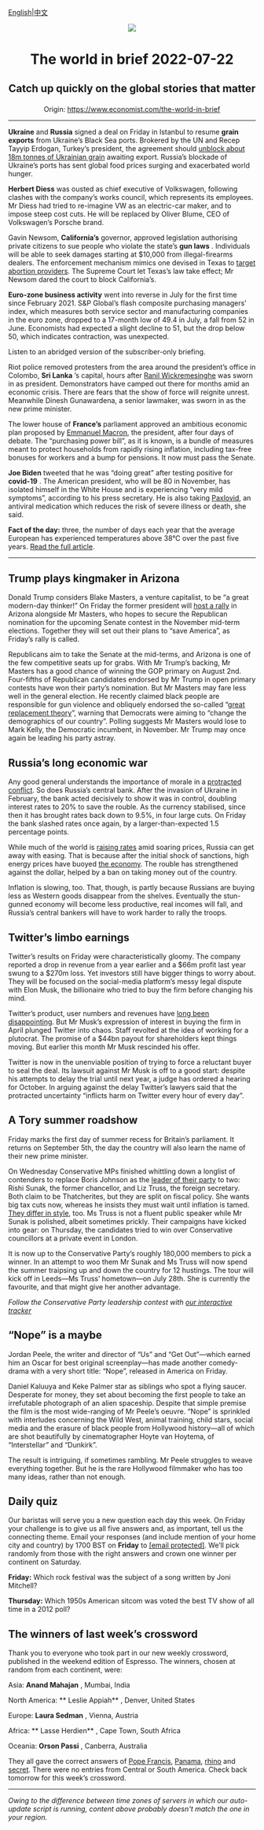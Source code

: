 [English](https://github.com/arielherself/espresso/blob/main/README.md)|[中文](https://github-com.translate.goog/arielherself/espresso/blob/main/README.md?_x_tr_sl=en&_x_tr_tl=zh-CN&_x_tr_hl=zh-CN&_x_tr_pto=wapp)

<div align="center"><img src="https://cdn.static-economist.com/sites/all/themes/econfinal/images/svg/logo.svg" align-center /></div>

# <p align="center">The world in brief 2022-07-22</p>

## <p align="center">Catch up quickly on the global stories that matter</p>

<p align="center">Origin: <a href="https://www.economist.com/the-world-in-brief">https://www.economist.com/the-world-in-brief</a><hr>

 **Ukraine** and **Russia** signed a deal on Friday in Istanbul to resume **grain exports** from Ukraine’s Black Sea ports. Brokered by the UN and Recep Tayyip Erdogan, Turkey’s president, the agreement should [unblock about 18m tonnes of Ukrainian grain](https://www.economist.com/europe/2022/07/21/odessas-port-may-soon-be-reopened) awaiting export. Russia’s blockade of Ukraine’s ports has sent global food prices surging and exacerbated world hunger.

 **Herbert Diess** was ousted as chief executive of Volkswagen, following clashes with the company’s works council, which represents its employees. Mr Diess had tried to re-imagine VW as an electric-car maker, and to impose steep cost cuts. He will be replaced by Oliver Blume, CEO of Volkswagen’s Porsche brand.

Gavin Newsom, **California’s** governor, approved legislation authorising private citizens to sue people who violate the state’s **gun laws** . Individuals will be able to seek damages starting at $10,000 from illegal-firearms dealers. The enforcement mechanism mimics one devised in Texas to [target abortion providers](https://www.economist.com/leaders/2021/09/11/texass-bounty-hunting-abortion-law-could-remain-on-the-books-for-a-long-time). The Supreme Court let Texas’s law take effect; Mr Newsom dared the court to block California’s.

 **Euro-zone business activity** went into reverse in July for the first time since February 2021. S&amp;P Global’s flash composite purchasing managers’ index, which measures both service sector and manufacturing companies in the euro zone, dropped to a 17-month low of 49.4 in July, a fall from 52 in June. Economists had expected a slight decline to 51, but the drop below 50, which indicates contraction, was unexpected.

Listen to an abridged version of the subscriber-only briefing.

Riot police removed protesters from the area around the president’s office in Colombo, **Sri Lanka** ’s capital, hours after [Ranil Wickremesinghe](https://www.economist.com/asia/2022/07/21/sri-lanka-picks-a-new-president-to-replace-the-one-that-fled) was sworn in as president. Demonstrators have camped out there for months amid an economic crisis. There are fears that the show of force will reignite unrest. Meanwhile Dinesh Gunawardena, a senior lawmaker, was sworn in as the new prime minister.

The lower house of **France’s** parliament approved an ambitious economic plan proposed by [Emmanuel Macron](https://www.economist.com/europe/2022/07/07/frances-president-emmanuel-macron-decides-to-go-it-alone), the president, after four days of debate. The “purchasing power bill”, as it is known, is a bundle of measures meant to protect households from rapidly rising inflation, including tax-free bonuses for workers and a bump for pensions. It now must pass the Senate.

 **Joe Biden** tweeted that he was “doing great” after testing positive for **covid-19** . The American president, who will be 80 in November, has isolated himself in the White House and is experiencing “very mild symptoms”, according to his press secretary. He is also taking [Paxlovid](https://www.economist.com/science-and-technology/2021/11/12/new-antiviral-drugs-mark-a-big-turning-point-in-the-covid-19-pandemic), an antiviral medication which reduces the risk of severe illness or death, she said.

 **Fact of the day:** three, the number of days each year that the average European has experienced temperatures above 38°C over the past five years. [Read the full article](https://www.economist.com/graphic-detail/2022/07/21/a-rising-share-of-people-are-exposed-to-dangerously-high-temperatures).

----------

## Trump plays kingmaker in Arizona

Donald Trump considers Blake Masters, a venture capitalist, to be “a great modern-day thinker!” On Friday the former president will [host a rally](https://www.economist.com/united-states/2022/07/21/the-january-6th-committee-has-hobbled-donald-trump) in Arizona alongside Mr Masters, who hopes to secure the Republican nomination for the upcoming Senate contest in the November mid-term elections. Together they will set out their plans to “save America”, as Friday’s rally is called.

Republicans aim to take the Senate at the mid-terms, and Arizona is one of the few competitive seats up for grabs. With Mr Trump’s backing, Mr Masters has a good chance of winning the GOP primary on August 2nd. Four-fifths of Republican candidates endorsed by Mr Trump in open primary contests have won their party’s nomination. But Mr Masters may fare less well in the general election. He recently claimed black people are responsible for gun violence and obliquely endorsed the so-called “[great replacement theory](https://www.economist.com/the-economist-explains/2022/05/16/what-is-the-great-replacement-right-wing-conspiracy-theory)”, warning that Democrats were aiming to “change the demographics of our country”. Polling suggests Mr Masters would lose to Mark Kelly, the Democratic incumbent, in November. Mr Trump may once again be leading his party astray.

## Russia’s long economic war

Any good general understands the importance of morale in a [protracted conflict](https://www.economist.com/briefing/2022/06/30/does-a-protracted-conflict-favour-russia-or-ukraine). So does Russia’s central bank. After the invasion of Ukraine in February, the bank acted decisively to show it was in control, doubling interest rates to 20% to save the rouble. As the currency stabilised, since then it has brought rates back down to 9.5%, in four large cuts. On Friday the bank slashed rates once again, by a larger-than-expected 1.5 percentage points.

While much of the world is [raising rates](https://www.economist.com/finance-and-economics/2022/07/18/how-american-banks-are-responding-to-rising-interest-rates) amid soaring prices, Russia can get away with easing. That is because after the initial shock of sanctions, high energy prices have buoyed [the economy](https://www.economist.com/graphic-detail/2022/06/10/russias-economy-appears-to-be-back-on-track). The rouble has strengthened against the dollar, helped by a ban on taking money out of the country. 

Inflation is slowing, too. That, though, is partly because Russians are buying less as Western goods disappear from the shelves. Eventually the stun-gunned economy will become less productive, real incomes will fall, and Russia’s central bankers will have to work harder to rally the troops.

## Twitter’s limbo earnings

Twitter’s results on Friday were characteristically gloomy. The company reported a drop in revenue from a year earlier and a $66m profit last year swung to a $270m loss. Yet investors still have bigger things to worry about. They will be focused on the social-media platform’s messy legal dispute with Elon Musk, the billionaire who tried to buy the firm before changing his mind.

Twitter’s product, user numbers and revenues have [long been disappointing](https://www.economist.com/business/2022/07/11/with-or-without-elon-musk-twitter-is-overdue-a-shake-up). But Mr Musk’s expression of interest in buying the firm in April plunged Twitter into chaos. Staff revolted at the idea of working for a plutocrat. The promise of a $44bn payout for shareholders kept things moving. But earlier this month Mr Musk rescinded his offer.

Twitter is now in the unenviable position of trying to force a reluctant buyer to seal the deal. Its lawsuit against Mr Musk is off to a good start: despite his attempts to delay the trial until next year, a judge has ordered a hearing for October. In arguing against the delay Twitter’s lawyers said that the protracted uncertainty “inflicts harm on Twitter every hour of every day”.

## A Tory summer roadshow

Friday marks the first day of summer recess for Britain’s parliament. It returns on September 5th, the day the country will also learn the name of their new prime minister.

On Wednesday Conservative MPs finished whittling down a longlist of contenders to replace Boris Johnson as the [leader of their party](https://www.economist.com/britain/2022/07/20/rishi-sunak-and-liz-truss-will-battle-to-be-britains-next-prime-minister) to two: Rishi Sunak, the former chancellor, and Liz Truss, the foreign secretary. Both claim to be Thatcherites, but they are split on fiscal policy. She wants big tax cuts now, whereas he insists they must wait until inflation is tamed. [They differ in style](https://www.economist.com/britain/2022/07/21/the-choice-between-rishi-sunak-and-liz-truss), too. Ms Truss is not a fluent public speaker while Mr Sunak is polished, albeit sometimes prickly. Their campaigns have kicked into gear: on Thursday, the candidates tried to win over Conservative councillors at a private event in London.

It is now up to the Conservative Party’s roughly 180,000 members to pick a winner. In an attempt to woo them Mr Sunak and Ms Truss will now spend the summer traipsing up and down the country for 12 hustings. The tour will kick off in Leeds—Ms Truss’ hometown—on July 28th. She is currently the favourite, and that might give her another advantage.

<em>Follow the Conservative Party leadership contest with </em>[<em>our interactive tracker</em>](https://www.economist.com/interactive/next-prime-minister-uk)

## “Nope” is a maybe

Jordan Peele, the writer and director of “Us” and “Get Out”—which earned him an Oscar for best original screenplay—has made another comedy-drama with a very short title: “Nope”, released in America on Friday.

Daniel Kaluuya and Keke Palmer star as siblings who spot a flying saucer. Desperate for money, they set about becoming the first people to take an irrefutable photograph of an alien spaceship. Despite that simple premise the film is the most wide-ranging of Mr Peele’s oeuvre. “Nope” is sprinkled with interludes concerning the Wild West, animal training, child stars, social media and the erasure of black people from Hollywood history—all of which are shot beautifully by cinematographer Hoyte van Hoytema, of “Interstellar” and “Dunkirk”.

The result is intriguing, if sometimes rambling. Mr Peele struggles to weave everything together. But he is the rare Hollywood filmmaker who has too many ideas, rather than not enough.

## Daily quiz

Our baristas will serve you a new question each day this week. On Friday your challenge is to give us all five answers and, as important, tell us the connecting theme. Email your responses (and include mention of your home city and country) by 1700 BST on **Friday** to [<span class="__cf_email__" data-cfemail="9acbeff3e0dfe9eae8ffe9e9f5dafff9f5f4f5f7f3e9eeb4f9f5f7">[email&#160;protected]</span>](https://mail.google.com/mail/?view=cm&amp;fs=1&amp;tf=1&amp;to=QuizEspresso@economist.com). We’ll pick randomly from those with the right answers and crown one winner per continent on Saturday.

 **Friday:** Which rock festival was the subject of a song written by Joni Mitchell?

 **Thursday:** Which 1950s American sitcom was voted the best TV show of all time in a 2012 poll?

## The winners of last week’s crossword

Thank you to everyone who took part in our new weekly crossword, published in the weekend edition of Espresso. The winners, chosen at random from each continent, were: 

Asia: **Anand Mahajan** , Mumbai, India

North America: ** Leslie Appiah** , Denver, United States

Europe: **Laura Sedman** , Vienna, Austria

Africa: ** Lasse Herdien** , Cape Town, South Africa

Oceania: **Orson Passi** , Canberra, Australia

They all gave the correct answers of [Pope Francis](https://www.economist.com/leaders/2022/07/14/the-catholic-church-should-scrap-the-requirement-for-priestly-celibacy), [Panama](https://www.economist.com/the-americas/2022/07/14/migrant-flows-are-changing-in-the-americas), [rhino](https://www.economist.com/middle-east-and-africa/2022/07/14/can-elephants-and-rhinos-coexist-with-livestock-and-their-owners) and [secret](https://www.economist.com/science-and-technology/2022/07/13/how-to-preserve-secrets-in-a-quantum-age). There were no entries from Central or South America. Check back tomorrow for this week’s crossword.

----------

*Owing to the difference between time zones of servers in which our auto-update script is running, content above probably doesn't match the one in your region.*
